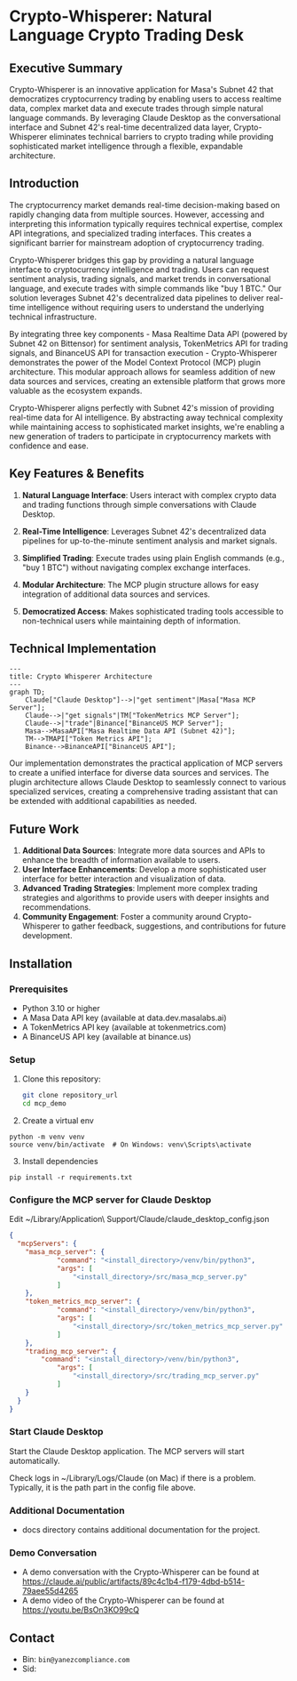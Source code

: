 # Crypto-Whisperer: Natural Language Crypto Trading Desk

## Executive Summary

Crypto-Whisperer is an innovative application for Masa's Subnet 42 that democratizes cryptocurrency 
trading by enabling users to access realtime data, complex market data and execute trades through 
simple natural language commands. By leveraging Claude Desktop as the conversational interface and 
Subnet 42's real-time decentralized data layer, Crypto-Whisperer eliminates technical barriers to 
crypto trading while providing sophisticated market intelligence through a flexible, expandable 
architecture.

## Introduction

The cryptocurrency market demands real-time decision-making based on rapidly changing data from multiple 
sources. However, accessing and interpreting this information typically requires technical expertise, 
complex API integrations, and specialized trading interfaces. This creates a significant barrier for 
mainstream adoption of cryptocurrency trading.

Crypto-Whisperer bridges this gap by providing a natural language interface to cryptocurrency 
intelligence and trading. Users can request sentiment analysis, trading signals, and market trends 
in conversational language, and execute trades with simple commands like "buy 1 BTC." 
Our solution leverages Subnet 42's decentralized data pipelines to deliver real-time intelligence 
without requiring users to understand the underlying technical infrastructure.

By integrating three key components - Masa Realtime Data API (powered by Subnet 42 on Bittensor) 
for sentiment analysis, TokenMetrics API for trading signals, and BinanceUS API for transaction 
execution - Crypto-Whisperer demonstrates the power of the Model Context Protocol (MCP) plugin architecture. 
This modular approach allows for seamless addition of new data sources and services, creating an 
extensible platform that grows more valuable as the ecosystem expands.

Crypto-Whisperer aligns perfectly with Subnet 42's mission of providing real-time data for AI intelligence. 
By abstracting away technical complexity while maintaining access to sophisticated market insights, 
we're enabling a new generation of traders to participate in cryptocurrency markets with confidence and ease.

## Key Features & Benefits

1. **Natural Language Interface**: Users interact with complex crypto data and trading functions through simple conversations with Claude Desktop.

2. **Real-Time Intelligence**: Leverages Subnet 42's decentralized data pipelines for up-to-the-minute sentiment analysis and market signals.

3. **Simplified Trading**: Execute trades using plain English commands (e.g., "buy 1 BTC") without navigating complex exchange interfaces.

4. **Modular Architecture**: The MCP plugin structure allows for easy integration of additional data sources and services.

5. **Democratized Access**: Makes sophisticated trading tools accessible to non-technical users while maintaining depth of information.

## Technical Implementation

```mermaid
---
title: Crypto Whisperer Architecture
---
graph TD;
    Claude["Claude Desktop"]-->|"get sentiment"|Masa["Masa MCP Server"];
    Claude-->|"get signals"|TM["TokenMetrics MCP Server"];
    Claude-->|"trade"|Binance["BinanceUS MCP Server"];
    Masa-->MasaAPI["Masa Realtime Data API (Subnet 42)"];
    TM-->TMAPI["Token Metrics API"];
    Binance-->BinanceAPI["BinanceUS API"];
```

Our implementation demonstrates the practical application of MCP servers to create a unified interface 
for diverse data sources and services. The plugin architecture allows Claude Desktop to seamlessly 
connect to various specialized services, creating a comprehensive trading assistant that can be 
extended with additional capabilities as needed.

## Future Work
1. **Additional Data Sources**: Integrate more data sources and APIs to enhance the breadth of information available to users.
2. **User Interface Enhancements**: Develop a more sophisticated user interface for better interaction and visualization of data.
3. **Advanced Trading Strategies**: Implement more complex trading strategies and algorithms to provide users with deeper insights and recommendations.
4. **Community Engagement**: Foster a community around Crypto-Whisperer to gather feedback, suggestions, and contributions for future development.

## Installation

### Prerequisites

- Python 3.10 or higher
- A Masa Data API key (available at data.dev.masalabs.ai)
- A TokenMetrics API key (available at tokenmetrics.com)
- A BinanceUS API key (available at binance.us)

### Setup

1. Clone this repository:
   ```bash
   git clone repository_url
   cd mcp_demo
   ```
2. Create a virtual env

```
python -m venv venv
source venv/bin/activate  # On Windows: venv\Scripts\activate
```

3. Install dependencies

```
pip install -r requirements.txt
```

### Configure the MCP server for Claude Desktop

Edit ~/Library/Application\ Support/Claude/claude_desktop_config.json

```json
{
  "mcpServers": {
    "masa_mcp_server": {
            "command": "<install_directory>/venv/bin/python3",
            "args": [
                "<install_directory>/src/masa_mcp_server.py"
            ]
    },
    "token_metrics_mcp_server": {
            "command": "<install_directory>/venv/bin/python3",
            "args": [
                "<install_directory>/src/token_metrics_mcp_server.py"
            ]
    }, 
    "trading_mcp_server": {
        "command": "<install_directory>/venv/bin/python3",
            "args": [
                "<install_directory>/src/trading_mcp_server.py"
            ]
    }
  }
}
```

### Start Claude Desktop
Start the Claude Desktop application. The MCP servers will start automatically.

Check logs in ~/Library/Logs/Claude (on Mac) if there is a 
problem. Typically, it is the path part in the config file above.

### Additional Documentation 
- docs directory contains additional documentation for the project.

### Demo Conversation 
- A demo conversation with the Crypto-Whisperer can be found at
https://claude.ai/public/artifacts/89c4c1b4-f179-4dbd-b514-79aee55d4265
- A demo video of the Crypto-Whisperer can be found at https://youtu.be/BsOn3KO99cQ

## Contact
* Bin: `bin@yanezcompliance.com`
* Sid: 
